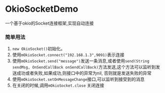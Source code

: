 # OkioSocketDemo
一个基于okio的Socket连接框架,实现自动连接
### 简单用法
1. ```new OkioSocket()```初始化。
2. 使用```mOkioSocket.connect("192.168.1.3",9091)```表示连接
3. 使用```mOkioSocket.send("message")```发送一条消息,或者使用```send(String sendMsg, OnSendCallBack onSendCallBack)```方法发送,这个方法可以监听到发送成功或者失败,如果成功,则接口中的异常为nil,
否则就是发送失败的异常
4. 使用```mOkioSocket.setOnMessageChange```接口,可以监听到接受到的消息
5. 在关闭的时候,调用```mOkioSocket.close``` 关闭连接

